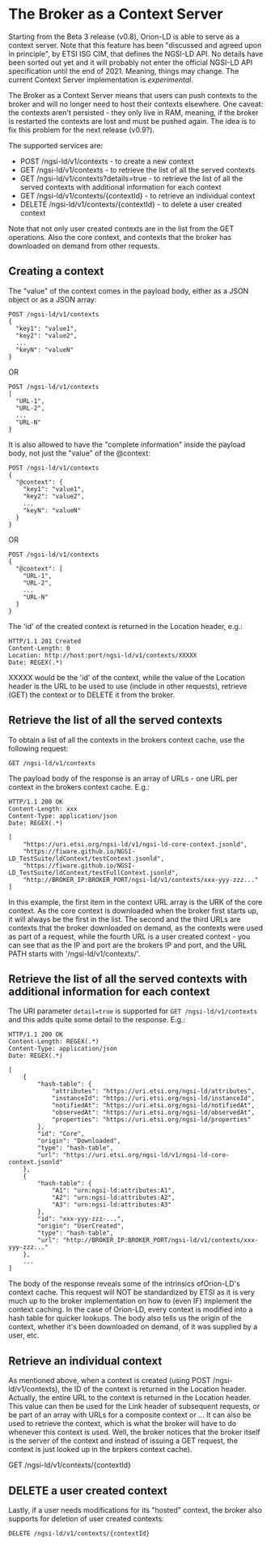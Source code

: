 # The Broker as a Context Server
Starting from the Beta 3 release (v0.8), Orion-LD is able to serve as a context server.
Note that this feature has been "discussed and agreed upon in principle", by ETSI ISG CIM, that defines the NGSI-LD API.
No details have been sorted out yet and it will probably not enter the official NGSI-LD API specification until the end of 2021.
Meaning, things may change. The current Context Server implementation is *experimental*.

The Broker as a Context Server means that users can push contexts to the broker and will no longer need to host their contexts elsewhere.
One caveat: the contexts aren't persisted - they only live in RAM, meaning, if the broker is restarted the contexts are lost and must be pushed again.
The idea is to fix this problem for the next release (v0.9?).

The supported services are:

* POST /ngsi-ld/v1/contexts - to create a new context
* GET /ngsi-ld/v1/contexts - to retrieve the list of all the served contexts
* GET /ngsi-ld/v1/contexts?details=true - to retrieve the list of all the served contexts with additional information for each context
* GET /ngsi-ld/v1/contexts/{contextId} - to retrieve an individual context
* DELETE /ngsi-ld/v1/contexts/{contextId} - to delete a user created context

Note that not only user created contexts are in the list from the GET operations. Also the core context, and contexts that the broker has downloaded on demand from other requests.

## Creating a context
The "value" of the context comes in the payload body, either as a JSON object or as a JSON array:
```
POST /ngsi-ld/v1/contexts
{
  "key1": "value1",
  "key2": "value2",
  ...
  "keyN": "valueN"
}
```
OR
```
POST /ngsi-ld/v1/contexts
[
  "URL-1", 
  "URL-2", 
  ...
  "URL-N"
}
```
It is also allowed to have the "complete information" inside the payload body, not just the "value" of the @context:
```
POST /ngsi-ld/v1/contexts
{
  "@context": {
    "key1": "value1",
    "key2": "value2",
    ...
    "keyN": "valueN"
  }
}
```
OR
```
POST /ngsi-ld/v1/contexts
{
  "@context": [
    "URL-1", 
    "URL-2", 
    ...
    "URL-N"
  ]
}
```

The 'id' of the created context is returned in the Location header, e.g.:
```
HTTP/1.1 201 Created
Content-Length: 0
Location: http://host:port/ngsi-ld/v1/contexts/XXXXX
Date: REGEX(.*)
```
XXXXX would be the 'id' of the context, while the value of the Location header is the URL to be used to use (include in other requests), retrieve (GET) the context or to DELETE it from the broker.

## Retrieve the list of all the served contexts
To obtain a list of all the contexts in the brokers context cache, use the following request:
```
GET /ngsi-ld/v1/contexts
```
The payload body of the response is an array of URLs - one URL per context in the brokers context cache.
E.g.:
```
HTTP/1.1 200 OK
Content-Length: xxx
Content-Type: application/json
Date: REGEX(.*)

[
    "https://uri.etsi.org/ngsi-ld/v1/ngsi-ld-core-context.jsonld",
    "https://fiware.github.io/NGSI-LD_TestSuite/ldContext/testContext.jsonld",
    "https://fiware.github.io/NGSI-LD_TestSuite/ldContext/testFullContext.jsonld",
    "http://BROKER_IP:BROKER_PORT/ngsi-ld/v1/contexts/xxx-yyy-zzz..."
]
```
In this example, the first item in the context URL array is the URK of the core context.
As the core context is downloaded when the broker first starts up, it will always be the first in the list.
The second and the third URLs are contexts that the broker downloaded on demand, as the contexts were used as part of a request,
while the fourth URL is a user created context - you can see that as the IP and port are the brokers IP and port,
and the URL PATH starts with '/ngsi-ld/v1/contexts/'.


## Retrieve the list of all the served contexts with additional information for each context
The URI parameter `detail=true` is supported for `GET /ngsi-ld/v1/contexts` and this adds quite some detail to the response.
E.g.:
```
HTTP/1.1 200 OK
Content-Length: REGEX(.*)
Content-Type: application/json
Date: REGEX(.*)

[
    {
        "hash-table": {
            "attributes": "https://uri.etsi.org/ngsi-ld/attributes",
            "instanceId": "https://uri.etsi.org/ngsi-ld/instanceId",
            "notifiedAt": "https://uri.etsi.org/ngsi-ld/notifiedAt",
            "observedAt": "https://uri.etsi.org/ngsi-ld/observedAt",
            "properties": "https://uri.etsi.org/ngsi-ld/properties"
        },
        "id": "Core",
        "origin": "Downloaded",
        "type": "hash-table",
        "url": "https://uri.etsi.org/ngsi-ld/v1/ngsi-ld-core-context.jsonld"
    },
    {
        "hash-table": {
            "A1": "urn:ngsi-ld:attributes:A1",
            "A2": "urn:ngsi-ld:attributes:A2",
            "A3": "urn:ngsi-ld:attributes:A3"
        },
        "id": "xxx-yyy-zzz-...",
        "origin": "UserCreated",
        "type": "hash-table",
        "url": "http://BROKER_IP:BROKER_PORT/ngsi-ld/v1/contexts/xxx-yyy-zzz..."
    },
    ...
]
```
The body of the response reveals some of the intrinsics ofOrion-LD's context cache.
This request will NOT be standardized by ETSI as it is very much up to the broker implementation on how to (even IF) implement the
context caching.
In the case of Orion-LD, every context is modified into a hash table for quicker lookups.
The body also tells us the origin of the context, whether it's been downloaded on demand, of it was supplied by a user, etc.


## Retrieve an individual context
As mentioned above, when a context is created (using POST /ngsi-ld/v1/contexts), the ID of the context is returned in the Location header.
Actually, the entire URL to the context is returned in the Location header.
This value can then be used for the Link header of subsequent requests, or be part of an array with URLs for a composite context or ...
It can also be used to retrieve the context, which is what the broker will have to do whenever this context is used.
Well, the broker notices that the broker itself is the server of the context and instead of issuing a GET request, the context is just looked up in the brpkers context cache).

GET /ngsi-ld/v1/contexts/{contextId}

## DELETE a user created context
Lastly, if a user needs modifications for its "hosted" context, the broker also supports for deletion of user created contexts:
```
DELETE /ngsi-ld/v1/contexts/{contextId}
```
